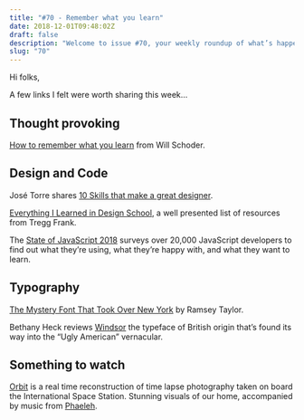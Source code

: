 ```yaml
---
title: "#70 - Remember what you learn"
date: 2018-12-01T09:48:02Z
draft: false
description: "Welcome to issue #70, your weekly roundup of what’s happening in design, code and typography."
slug: "70"
---
```


Hi folks,

A few links I felt were worth sharing this week...

## Thought provoking

[How to remember what you learn](https://youtu.be/V-UvSKe8jW4) from Will Schoder.

## Design and Code

José Torre shares [10 Skills that make a great designer](https://uxdesign.cc/10-skills-that-make-a-great-designer-5e1e1f43fa0c).

[Everything I Learned in Design School](https://www.degreeless.design/), a well presented list of resources from Tregg Frank.

The [State of JavaScript 2018](https://2018.stateofjs.com/) surveys over 20,000 JavaScript developers to find out what they’re using, what they’re happy with, and what they want to learn.

## Typography

[The Mystery Font That Took Over New York](https://www.nytimes.com/interactive/2018/11/21/nyregion/new-york-storefronts-mystery-font.html) by Ramsey Taylor.

Bethany Heck reviews [Windsor](http://fontreviewjournal.com/windsor/) the typeface of British origin that’s found its way into the “Ugly American” vernacular.

## Something to watch

[Orbit](https://www.youtube.com/watch?v=Xjs6fnpPWy4) is a real time reconstruction of time lapse photography taken on board the International Space Station. Stunning visuals of our home, accompanied by music from [Phaeleh](https://phaeleh.co.uk/).
